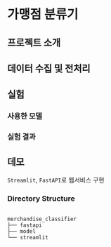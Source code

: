 # 가맹점 분류기
## 프로젝트 소개
## 데이터 수집 및 전처리
## 실험
### 사용한 모델
### 실험 결과
## 데모
`Streamlit`, `FastAPI`로 웹서비스 구현
 
### Directory Structure
<pre>
<code>
merchandise_classifier
├── fastapi
├── model
└── streamlit
</code>
</pre>


